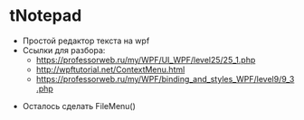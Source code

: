 # tNotepad
* Простой редактор текста на wpf 
* Ссылки для разбора:
  * https://professorweb.ru/my/WPF/UI_WPF/level25/25_1.php
  * http://wpftutorial.net/ContextMenu.html
  * https://professorweb.ru/my/WPF/binding_and_styles_WPF/level9/9_3.php

+ Осталось сделать FileMenu()
